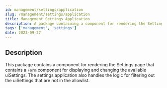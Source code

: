 ```yaml
---
id: management/settings/application
slug: /management/settings/application
title: Management Settings Application
description: A package containing a component for rendering the Settings page.
tags: ['management', 'settings']
date: 2023-09-27
---
```


## Description

This package contains a component for rendering the Settings page that contains a `Form` component for displaying and changing the available uiSettings.
The settings application also handles the logic for filtering out the uiSettings that are not in the allowlist.

